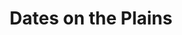 ---
layout: interior
title: Dates on the Plains
speaker: Suzanna Mathews
permalink: suzanna_mathews
image: img/20160916/suzannaMathews.jpg
event: 20160916
video: KTVLeI5w1kw
favorite: The people, the passions, the vision in this big town/small city will surprise you! People on the coasts should MAKE NO ASSUMPTIONS.
about: Suzanna is a self-confessed “Love Junkie” and an expert in first impression management and gender communication, specializing in soulful-spiritual relationships, intergenerational dating, and high net worth relationships. She is also a keynote speaker, wedding officiant, image consultant, and the author of a forthcoming book (summer 2016) on cross-generational relationships entitled Revising Mrs. Robinson.<br><br>Suzanna believes that “love favors the brave” and is dedicated to helping people “amplify their vibration” in order to better attract, give, and receive love. She works one-on-one and in small group settings using a blend of marketing &amp; branding strategies and tools for personal growth and self-improvement.<br><br>Suzanna has been featured on numerous local and regional media outlets and has contributed to a variety of digital and print articles on a wide range of dating topics. Additionally, she works as a communications coach, assisting executives and business leaders to prepare, polish, and perfect their public presentations and interpersonal communication skills.
twitter: TheDateMaven
facebook: thedatemaven
instagram: thedatemaven
linkedin: suzanna-mathews-47692a12
google: 
website: thedatemaven.com
email: suzanna@thedatemaven.com
telephone: 
---